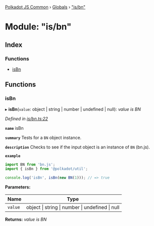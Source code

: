 [Polkadot JS Common](../README.md) › [Globals](../globals.md) › ["is/bn"](_is_bn_.md)

# Module: "is/bn"

## Index

### Functions

* [isBn](_is_bn_.md#isbn)

## Functions

###  isBn

▸ **isBn**(`value`: object | string | number | undefined | null): *value is BN*

*Defined in [is/bn.ts:22](https://github.com/polkadot-js/common/blob/62ebe257/packages/util/src/is/bn.ts#L22)*

**`name`** isBn

**`summary`** Tests for a `BN` object instance.

**`description`** 
Checks to see if the input object is an instance of `BN` (bn.js).

**`example`** 
<BR>

```javascript
import BN from 'bn.js';
import { isBn } from '@polkadot/util';

console.log('isBn', isBn(new BN(1))); // => true
```

**Parameters:**

Name | Type |
------ | ------ |
`value` | object &#124; string &#124; number &#124; undefined &#124; null |

**Returns:** *value is BN*
